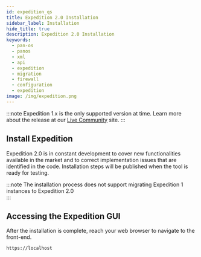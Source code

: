 ```yaml
---
id: expedition_qs
title: Expedition 2.0 Installation
sidebar_label: Installation
hide_title: true
description: Expedition 2.0 Installation
keywords:
  - pan-os
  - panos
  - xml
  - api
  - expedition
  - migration
  - firewall
  - configuration
  - expedition
image: /img/expedition.png
---
```


:::note 
Expedition 1.x is the only supported version at time.  Learn more about the release at our [Live Community](https://live.paloaltonetworks.com/t5/expedition/ct-p/migration_tool) site.
:::  

## Install Expedition

Expedition 2.0 is in constant development to cover new functionalities available in the market and to correct implementation issues that are identified in the code.  Installation steps will be published when the tool is ready for testing. 

:::note
The installation process does not support migrating Expedition 1 instances to Expedition 2.0  
:::


## Accessing the Expedition GUI

After the installation is complete, reach your web browser to navigate to the front-end. 

```console
https://localhost    
```

